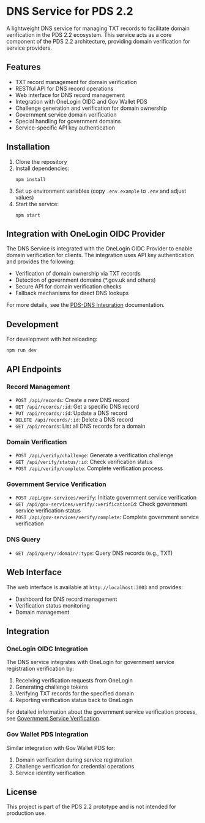 # DNS Service for PDS 2.2

A lightweight DNS service for managing TXT records to facilitate domain verification in the PDS 2.2 ecosystem. This service acts as a core component of the PDS 2.2 architecture, providing domain verification for service providers.

## Features

- TXT record management for domain verification
- RESTful API for DNS record operations
- Web interface for DNS record management
- Integration with OneLogin OIDC and Gov Wallet PDS
- Challenge generation and verification for domain ownership
- Government service domain verification
- Special handling for government domains
- Service-specific API key authentication

## Installation

1. Clone the repository
2. Install dependencies:
   ```
   npm install
   ```
3. Set up environment variables (copy `.env.example` to `.env` and adjust values)
4. Start the service:
   ```
   npm start
   ```

## Integration with OneLogin OIDC Provider

The DNS Service is integrated with the OneLogin OIDC Provider to enable domain verification for clients. The integration uses API key authentication and provides the following:

- Verification of domain ownership via TXT records
- Detection of government domains (*.gov.uk and others)
- Secure API for domain verification checks
- Fallback mechanisms for direct DNS lookups

For more details, see the [PDS-DNS Integration](../docs/pds-dns-integration.md) documentation.

## Development

For development with hot reloading:
```
npm run dev
```

## API Endpoints

### Record Management
- `POST /api/records`: Create a new DNS record
- `GET /api/records/:id`: Get a specific DNS record
- `PUT /api/records/:id`: Update a DNS record
- `DELETE /api/records/:id`: Delete a DNS record
- `GET /api/records`: List all DNS records for a domain

### Domain Verification
- `POST /api/verify/challenge`: Generate a verification challenge
- `GET /api/verify/status/:id`: Check verification status
- `POST /api/verify/complete`: Complete verification process

### Government Service Verification
- `POST /api/gov-services/verify`: Initiate government service verification
- `GET /api/gov-services/verify/:verificationId`: Check government service verification status
- `POST /api/gov-services/verify/complete`: Complete government service verification

### DNS Query
- `GET /api/query/:domain/:type`: Query DNS records (e.g., TXT)

## Web Interface

The web interface is available at `http://localhost:3003` and provides:

- Dashboard for DNS record management
- Verification status monitoring
- Domain management

## Integration

### OneLogin OIDC Integration
The DNS service integrates with OneLogin for government service registration verification by:
1. Receiving verification requests from OneLogin
2. Generating challenge tokens
3. Verifying TXT records for the specified domain
4. Reporting verification status back to OneLogin

For detailed information about the government service verification process, see [Government Service Verification](./docs/Government-Service-Verification.md).

### Gov Wallet PDS Integration
Similar integration with Gov Wallet PDS for:
1. Domain verification during service registration
2. Challenge verification for credential operations
3. Service identity verification

## License

This project is part of the PDS 2.2 prototype and is not intended for production use.
